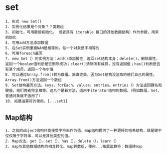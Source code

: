  # set
	1. 形式 new Set()
	2. 实例化结果是个对象？？类数组 
	3. 初始化，可用数组初始化。 或者具有 iterable 接口的其他数据结构）作为参数，用来初始化
	4. 可用add方法添加数据
	5. 在Set实例里面NAN是相等的，每一个对象是不相等的
	6. 可用foreach遍历
	7. new Set（）的实例方法：add()添加属性，返回set结构本身；delele()，删除属性，返回一个boolen值判断是否删除成功；clear()清除所有成员，没有返回值；has()判断是否有某个成员，返回一个布尔值
	8. 可以通过Array.from()转为数组。简直完美，因为Set结构没法取的他们自己的属性。Array.from()方法返回一个数组
	9. Set结构遍历方法。keys，forEach，values，entries。entries（）方法返回键名和键值，他们两者完全相等。这几个是新方法，适用于iterator结构的数据。（例如数组，Set，普通对象就不适用了）
	10. 拓展运算符的使用。[...set1]
## Map结构
	1. 之前的object结构只能接受字符串作为值，map结构提供了一种更好的哈希结构，就是键不仅仅限于字符串，可以是其他类型的值。
	2. Map方法，get（），set（），has（），delete（），learn（）
	3. map与其他数据结构的相互转化。map转数组，使用...拓展运算符；数组转map

